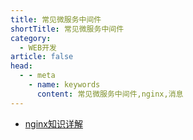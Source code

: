 ```yaml
---
title: 常见微服务中间件
shortTitle: 常见微服务中间件
category:
  - WEB开发
article: false 
head:
  - - meta
    - name: keywords
      content: 常见微服务中间件,nginx,消息
---
```



* [nginx知识详解](./nginx.md)
 
